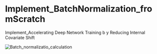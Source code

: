 # Implement_BatchNormalization_fromScratch
Implement_Accelerating Deep Network Training b y Reducing Internal Covariate Shift 


![Batch_normalizatio_calculation](https://github.com/valid999/Implement_BatchNormalization_fromScratch/assets/95305177/debc40b0-ef91-43a6-a23b-d150972096e3)

